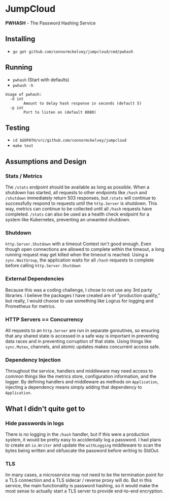 # JumpCloud 

**PWHASH** - The Password Hashing Service

## Installing

- `go get github.com/connormckelvey/jumpcloud/cmd/pwhash`

## Running

- `pwhash` (Start with defaults)
- `pwhash -h`

```
Usage of pwhash:
  -d int
    	Amount to delay hash response in seconds (default 5)
  -p int
    	Port to listen on (default 8080)
```

## Testing

- `cd $GOPATH/src/github.com/connormckelvey/jumpcloud`
- `make test`


## Assumptions and Design

### Stats / Metrics

The `/stats` endpoint should be available as long as possible. When a shutdown has started, all requests to other endpoints like `/hash` and `/shutdown` immediately return 503 responses, but `/stats` will continue to successfully respond to requests until the `http.Server` is shutdown. This way, metrics can continue to be collected until all `/hash` requests have completed. `/stats` can also be used as a health check endpoint for a system like Kubernetes, preventing an unwanted shutdown.

### Shutdown

`http.Server.Shutdown` with a timeout Context isn't good enough. Even though open connections are allowed to complete within the timeout, a long running request may get killed when the timeout is reached. Using a `sync.WaitGroup`, the application waits for all `/hash` requests to complete before calling `http.Server.Shutdown`

### External Dependencies

Because this was a coding challenge, I chose to not use any 3rd party libraries. I believe the packages I have created are of "production quality," but really, I would choose to use something like Logrus for logging and Prometheus for metrics.

### HTTP Servers == Concurrency 

All requests to an `http.Server` are run in separate goroutines, so ensuring that any
shared state is accessed in a safe way is important in preventing data races and in preventing corruption of that state. Using things like `sync.Mutex`, channels, and atomic updates makes concurrent access safe.

### Dependency Injection

Throughout the service, handlers and middleware may need access to common things like the metrics store, configuration information, and the logger. By defining handlers and middleware as methods on  `Application`, injecting a dependency means simply adding that dependency to `Application`.

## What I didn't quite get to

### Hide passwords in logs

There is no logging in the `/hash` handler, but if this were a production system, it would be pretty easy to accidentally log a password. I had plans to create an `io.Writer` and update the `withLogging` middleware to scan the bytes being written and obfuscate the password before writing to StdOut.

### TLS

Im many cases, a microservice may not need to be the termination point for a TLS connection and a TLS sidecar / reverse proxy will do. But in this service, the main functionality is password hashing, so it would make the most sense to actually start a TLS server to provide end-to-end encryption.
